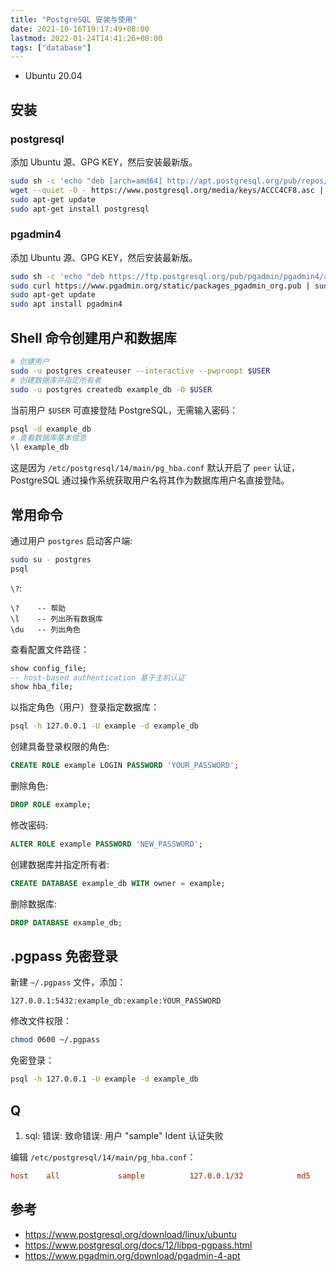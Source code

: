 ```yaml
---
title: "PostgreSQL 安装与使用"
date: 2021-10-16T19:17:49+08:00
lastmod: 2022-01-24T14:41:26+08:00
tags: ["database"]
---
```


- Ubuntu 20.04

## 安装

### postgresql

添加 Ubuntu 源、GPG KEY，然后安装最新版。

```bash
sudo sh -c 'echo "deb [arch=amd64] http://apt.postgresql.org/pub/repos/apt $(lsb_release -cs)-pgdg main" > /etc/apt/sources.list.d/pgdg.list'
wget --quiet -O - https://www.postgresql.org/media/keys/ACCC4CF8.asc | sudo apt-key add -
sudo apt-get update
sudo apt-get install postgresql
```

### pgadmin4

添加 Ubuntu 源、GPG KEY，然后安装最新版。

```bash
sudo sh -c 'echo "deb https://ftp.postgresql.org/pub/pgadmin/pgadmin4/apt/$(lsb_release -cs) pgadmin4 main" > /etc/apt/sources.list.d/pgadmin4.list'
sudo curl https://www.pgadmin.org/static/packages_pgadmin_org.pub | sudo apt-key add
sudo apt-get update
sudo apt install pgadmin4
```

## Shell 命令创建用户和数据库

```bash
# 创建用户
sudo -u postgres createuser --interactive --pwprompt $USER
# 创建数据库并指定所有者
sudo -u postgres createdb example_db -O $USER
```

当前用户 `$USER` 可直接登陆 PostgreSQL，无需输入密码：

```bash
psql -d example_db
# 查看数据库基本信息
\l example_db
```

这是因为 `/etc/postgresql/14/main/pg_hba.conf` 默认开启了 `peer` 认证，PostgreSQL 通过操作系统获取用户名将其作为数据库用户名直接登陆。

## 常用命令

通过用户 `postgres` 启动客户端:

```bash
sudo su - postgres
psql
```

`\?`:

```psql
\?    -- 帮助
\l    -- 列出所有数据库
\du   -- 列出角色
```

查看配置文件路径：
```sql
show config_file;
-- host-based authentication 基于主机认证
show hba_file;
```

以指定角色（用户）登录指定数据库：
```bash
psql -h 127.0.0.1 -U example -d example_db
```

创建具备登录权限的角色:
```sql
CREATE ROLE example LOGIN PASSWORD 'YOUR_PASSWORD';
```

删除角色:
```sql
DROP ROLE example;
```

修改密码:
```sql
ALTER ROLE example PASSWORD 'NEW_PASSWORD';
```

创建数据库并指定所有者:
```sql
CREATE DATABASE example_db WITH owner = example;
```

删除数据库:
```sql
DROP DATABASE example_db;
```

## .pgpass 免密登录

新建 `~/.pgpass` 文件，添加：
```text
127.0.0.1:5432:example_db:example:YOUR_PASSWORD
```

修改文件权限：
```bash
chmod 0600 ~/.pgpass
```

免密登录：
```bash
psql -h 127.0.0.1 -U example -d example_db
```

## Q

1. sql: 错误: 致命错误:  用户 "sample" Ident 认证失败

编辑 `/etc/postgresql/14/main/pg_hba.conf`：
```conf
host    all             sample          127.0.0.1/32            md5
```

## 参考

- <https://www.postgresql.org/download/linux/ubuntu>
- <https://www.postgresql.org/docs/12/libpq-pgpass.html>
- <https://www.pgadmin.org/download/pgadmin-4-apt>
